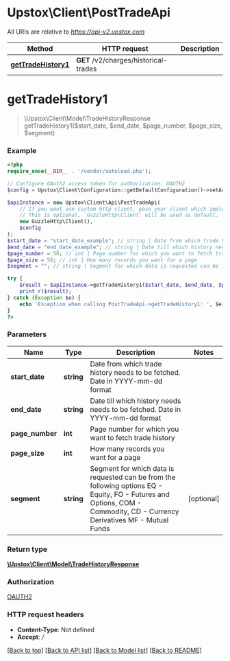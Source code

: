 # Upstox\Client\PostTradeApi

All URIs are relative to *https://api-v2.upstox.com*

Method | HTTP request | Description
------------- | ------------- | -------------
[**getTradeHistory1**](PostTradeApi.md#gettradehistory1) | **GET** /v2/charges/historical-trades | 

# **getTradeHistory1**
> \Upstox\Client\Model\TradeHistoryResponse getTradeHistory1($start_date, $end_date, $page_number, $page_size, $segment)



### Example
```php
<?php
require_once(__DIR__ . '/vendor/autoload.php');

// Configure OAuth2 access token for authorization: OAUTH2
$config = Upstox\Client\Configuration::getDefaultConfiguration()->setAccessToken('YOUR_ACCESS_TOKEN');

$apiInstance = new Upstox\Client\Api\PostTradeApi(
    // If you want use custom http client, pass your client which implements `GuzzleHttp\ClientInterface`.
    // This is optional, `GuzzleHttp\Client` will be used as default.
    new GuzzleHttp\Client(),
    $config
);
$start_date = "start_date_example"; // string | Date from which trade history needs to be fetched. Date in YYYY-mm-dd format
$end_date = "end_date_example"; // string | Date till which history needs needs to be fetched. Date in YYYY-mm-dd format
$page_number = 56; // int | Page number for which you want to fetch trade history
$page_size = 56; // int | How many records you want for a page
$segment = ""; // string | Segment for which data is requested can be from the following options EQ - Equity,   FO - Futures and Options,   COM  - Commodity,   CD - Currency Derivatives MF - Mutual Funds

try {
    $result = $apiInstance->getTradeHistory1($start_date, $end_date, $page_number, $page_size, $segment);
    print_r($result);
} catch (Exception $e) {
    echo 'Exception when calling PostTradeApi->getTradeHistory1: ', $e->getMessage(), PHP_EOL;
}
?>
```

### Parameters

Name | Type | Description  | Notes
------------- | ------------- | ------------- | -------------
 **start_date** | **string**| Date from which trade history needs to be fetched. Date in YYYY-mm-dd format |
 **end_date** | **string**| Date till which history needs needs to be fetched. Date in YYYY-mm-dd format |
 **page_number** | **int**| Page number for which you want to fetch trade history |
 **page_size** | **int**| How many records you want for a page |
 **segment** | **string**| Segment for which data is requested can be from the following options EQ - Equity,   FO - Futures and Options,   COM  - Commodity,   CD - Currency Derivatives MF - Mutual Funds | [optional]

### Return type

[**\Upstox\Client\Model\TradeHistoryResponse**](../Model/TradeHistoryResponse.md)

### Authorization

[OAUTH2](../../README.md#OAUTH2)

### HTTP request headers

 - **Content-Type**: Not defined
 - **Accept**: */*

[[Back to top]](#) [[Back to API list]](../../README.md#documentation-for-api-endpoints) [[Back to Model list]](../../README.md#documentation-for-models) [[Back to README]](../../README.md)

